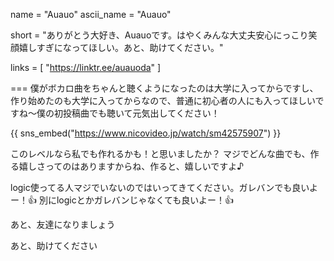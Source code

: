 name = "Auauo"
ascii_name = "Auauo"

short = "ありがとう大好き、Auauoです。はやくみんな大丈夫安心にっこり笑顔嬉しすぎになってほしい。あと、助けてください。"

links = [ "https://linktr.ee/auauoda" ]

===
僕がボカロ曲をちゃんと聴くようになったのは大学に入ってからですし、作り始めたのも大学に入ってからなので、普通に初心者の人にも入ってほしいですね〜僕の初投稿曲でも聴いて元気出してください！

{{ sns_embed("https://www.nicovideo.jp/watch/sm42575907") }}

このレベルなら私でも作れるかも！と思いましたか？
マジでどんな曲でも、作る嬉しさってのはありますからね、作ると、嬉しいですよ♪

logic使ってる人マジでいないのではいってきてください。ガレバンでも良いよー！👍
別にlogicとかガレバンじゃなくても良いよー！👍

あと、友達になりましょう

あと、助けてください